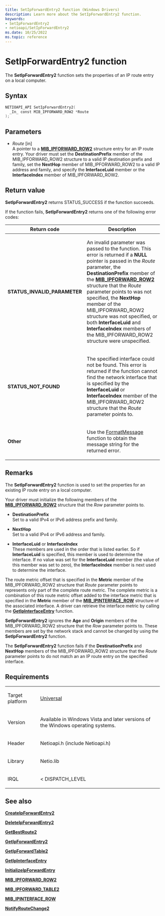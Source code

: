 ```yaml
---
title: SetIpForwardEntry2 function (Windows Drivers)
description: Learn more about the SetIpForwardEntry2 function.
keywords:
- SetIpForwardEntry2
- netioapi/SetIpForwardEntry2
ms.date: 10/25/2022
ms.topic: reference
---
```


# SetIpForwardEntry2 function

The **SetIpForwardEntry2** function sets the properties of an IP route entry on a local computer.

## Syntax

``` c++
NETIOAPI_API SetIpForwardEntry2(
  _In_ const MIB_IPFORWARD_ROW2 *Route
);
```

## Parameters

- *Route* \[in\]  
   A pointer to a [**MIB\_IPFORWARD\_ROW2**](mib-ipforward-row2.md) structure entry for an IP route entry. Your driver must set the **DestinationPrefix** member of the MIB\_IPFORWARD\_ROW2 structure to a valid IP destination prefix and family, set the **NextHop** member of MIB\_IPFORWARD\_ROW2 to a valid IP address and family, and specify the **InterfaceLuid** member or the **InterfaceIndex** member of MIB\_IPFORWARD\_ROW2.

## Return value

**SetIpForwardEntry2** returns STATUS\_SUCCESS if the function succeeds.

If the function fails, **SetIpForwardEntry2** returns one of the following error codes:

<table>
<thead>
<tr class="header">
<th>Return code</th>
<th>Description</th>
</tr>
</thead>
<tbody>
<tr class="odd">
<td><strong>STATUS_INVALID_PARAMETER</strong></td>
<td><p>An invalid parameter was passed to the function. This error is returned if a <strong>NULL</strong> pointer is passed in the <em>Route</em> parameter, the <strong>DestinationPrefix</strong> member of the <a href="mib-ipforward-row2.md"><strong>MIB_IPFORWARD_ROW2</strong></a> structure that the <em>Route</em> parameter points to was not specified, the <strong>NextHop</strong> member of the MIB_IPFORWARD_ROW2 structure was not specified, or both <strong>InterfaceLuid</strong> and <strong>InterfaceIndex</strong> members of the MIB_IPFORWARD_ROW2 structure were unspecified.</p></td>
</tr>
<tr class="even">
<td><strong>STATUS_NOT_FOUND</strong></td>
<td><p>The specified interface could not be found. This error is returned if the function cannot find the network interface that is specified by the <strong>InterfaceLuid</strong> or <strong>InterfaceIndex</strong> member of the MIB_IPFORWARD_ROW2 structure that the <em>Route</em> parameter points to.</p></td>
</tr>
<tr class="odd">
<td><strong>Other</strong></td>
<td><p>Use the <a href="/windows/win32/api/winbase/nf-winbase-formatmessage">FormatMessage</a> function to obtain the message string for the returned error.</p></td>
</tr>
</tbody>
</table>

## Remarks

The **SetIpForwardEntry2** function is used to set the properties for an existing IP route entry on a local computer.

Your driver must initialize the following members of the [**MIB\_IPFORWARD\_ROW2**](mib-ipforward-row2.md) structure that the *Row* parameter points to.

- **DestinationPrefix**  
   Set to a valid IPv4 or IPv6 address prefix and family.

- **NextHop**  
   Set to a valid IPv4 or IPv6 address and family.

- **InterfaceLuid** or **InterfaceIndex**  
   These members are used in the order that is listed earlier. So if **InterfaceLuid** is specified, this member is used to determine the interface. If no value was set for the **InterfaceLuid** member (the value of this member was set to zero), the **InterfaceIndex** member is next used to determine the interface.

The route metric offset that is specified in the **Metric** member of the MIB\_IPFORWARD\_ROW2 structure that *Route* parameter points to represents only part of the complete route metric. The complete metric is a combination of this route metric offset added to the interface metric that is specified in the **Metric** member of the [**MIB\_IPINTERFACE\_ROW**](mib-ipinterface-row.md) structure of the associated interface. A driver can retrieve the interface metric by calling the [**GetIpInterfaceEntry**](getipinterfaceentry.md) function.

**SetIpForwardEntry2** ignores the **Age** and **Origin** members of the MIB\_IPFORWARD\_ROW2 structure that the *Row* parameter points to. These members are set by the network stack and cannot be changed by using the **SetIpForwardEntry2** function.

The **SetIpForwardEntry2** function fails if the **DestinationPrefix** and **NextHop** members of the MIB\_IPFORWARD\_ROW2 structure that the *Route* parameter points to do not match an an IP route entry on the specified interface.

## Requirements

<table>
<tbody>
<tr class="odd">
<td><p>Target platform</p></td>
<td><a href="/windows-hardware/drivers/develop/target-platforms">Universal</a></td>
</tr>
<tr class="even">
<td><p>Version</p></td>
<td><p>Available in Windows Vista and later versions of the Windows operating systems.</p></td>
</tr>
<tr class="odd">
<td><p>Header</p></td>
<td>Netioapi.h (include Netioapi.h)</td>
</tr>
<tr class="even">
<td><p>Library</p></td>
<td>Netio.lib</td>
</tr>
<tr class="odd">
<td><p>IRQL</p></td>
<td><p>&lt; DISPATCH_LEVEL</p></td>
</tr>
</tbody>
</table>

## See also

[**CreateIpForwardEntry2**](createipforwardentry2.md)

[**DeleteIpForwardEntry2**](deleteipforwardentry2.md)

[**GetBestRoute2**](getbestroute2.md)

[**GetIpForwardEntry2**](getipforwardentry2.md)

[**GetIpForwardTable2**](getipforwardtable2.md)

[**GetIpInterfaceEntry**](getipinterfaceentry.md)

[**InitializeIpForwardEntry**](initializeipforwardentry.md)

[**MIB\_IPFORWARD\_ROW2**](mib-ipforward-row2.md)

[**MIB\_IPFORWARD\_TABLE2**](mib-ipforward-table2.md)

[**MIB\_IPINTERFACE\_ROW**](mib-ipinterface-row.md)

[**NotifyRouteChange2**](notifyroutechange2.md)
